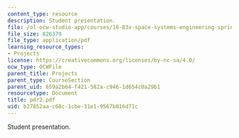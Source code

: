 ```yaml
---
content_type: resource
description: Student presentation.
file: /ol-ocw-studio-app/courses/16-83x-space-systems-engineering-spring-2002-spring-2003/b27852aac68c1cbe31e19567b816d71c_pdr2.pdf
file_size: 826379
file_type: application/pdf
learning_resource_types:
- Projects
license: https://creativecommons.org/licenses/by-nc-sa/4.0/
ocw_type: OCWFile
parent_title: Projects
parent_type: CourseSection
parent_uid: 659a2b64-f421-582a-c946-1d654c0a29b1
resourcetype: Document
title: pdr2.pdf
uid: b27852aa-c68c-1cbe-31e1-9567b816d71c
---
```

Student presentation.